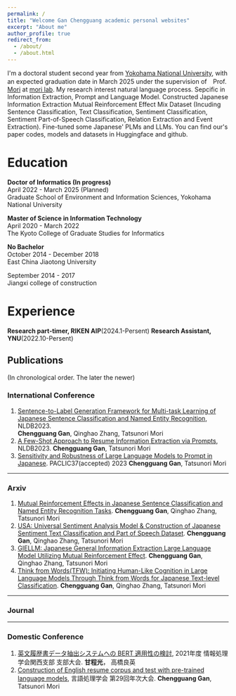```yaml
---
permalink: /
title: "Welcome Gan Chengguang academic personal websites"
excerpt: "About me"
author_profile: true
redirect_from: 
  - /about/
  - /about.html
---
```


 I'm a doctoral student second year from [Yokohama National University](https://www.ynu.ac.jp/index.html), with an expected graduation date in March 2025 under the supervision of　Prof. [Mori](http://www.forest.eis.ynu.ac.jp/~mori/en/index.html) at [mori lab](http://www.forest.eis.ynu.ac.jp/). My research interest natural language process. Sepcific in  Information Extraction, Prompt and Language Model. 
 Constructed Japanese Information Extraction Mutual Reinforcement Effect Mix Dataset (Incuding Sentence Classification, Text Classification, Sentiment Classification, Sentiment Part-of-Speech Classification, Relation Extraction and Event Extraction). 
 Fine-tuned some Japanese' PLMs and LLMs. You can find our's paper codes, models and datasets in Huggingface and github.

Education
======
**Doctor of Informatics (In progress)**  
April 2022 - March 2025 (Planned)  
Graduate School of Environment and Information Sciences, Yokohama National University


**Master of Science in Information Technology**  
April 2020 - March 2022  
The Kyoto College of Graduate Studies for Informatics

**No Bachelor**  
October 2014 - December 2018  
East China Jiaotong University

September 2014 - 2017  
Jiangxi college of construction

Experience
======
**Research part-timer, RIKEN AIP**(2024.1-Persent)
**Research Assistant, YNU**(2022.10-Persent)


## Publications
(In chronological order. The later the newer)

### International Conference
1. [Sentence-to-Label Generation Framework for Multi-task Learning of Japanese Sentence Classification and Named Entity Recognition](https://link.springer.com/chapter/10.1007/978-3-031-35320-8_18), NLDB2023.  
   **Chengguang Gan**, Qinghao Zhang, Tatsunori Mori
2. [A Few-Shot Approach to Resume Information Extraction via Prompts](https://link.springer.com/chapter/10.1007/978-3-031-35320-8_32), NLDB2023.
   **Chengguang Gan**, Tatsunori Mori
3. [Sensitivity and Robustness of Large Language Models to Prompt in Japanese](https://arxiv.org/abs/2305.08714). PACLIC37(accepted) 2023
   **Chengguang Gan**, Tatsunori Mori

---

### Arxiv
1. [Mutual Reinforcement Effects in Japanese Sentence Classification and Named Entity Recognition Tasks](https://arxiv.org/abs/2307.10291).
   **Chengguang Gan**, Qinghao Zhang, Tatsunori Mori
2. [USA: Universal Sentiment Analysis Model & Construction of Japanese Sentiment Text Classification and Part of Speech Dataset](https://arxiv.org/abs/2309.03787).
   **Chengguang Gan**, Qinghao Zhang, Tatsunori Mori
3. [GIELLM: Japanese General Information Extraction Large Language Model Utilizing Mutual Reinforcement Effect](https://arxiv.org/abs/2311.06838).
   **Chengguang Gan**, Qinghao Zhang, Tatsunori Mori
4. [Think from Words(TFW): Initiating Human-Like Cognition in Large Language Models Through Think from Words for Japanese Text-level Classification](https://arxiv.org/abs/2312.03458).
   **Chengguang Gan**, Qinghao Zhang, Tatsunori Mori
---

### Journal


---

### Domestic Conference
1. [英文履歴書データ抽出システムへの BERT 適用性の検討](https://ipsj.ixsq.nii.ac.jp/ej/?action=pages_view_main&active_action=repository_view_main_item_detail&item_id=213712&item_no=1&page_id=13&block_id=8), 2021年度 情報処理学会関西支部 支部大会.
   **甘程光**， 高橋良英
2. [Construction of English resume corpus and test with pre-trained language models]([https://ui.adsabs.harvard.edu/abs/2022arXiv220803219G/abstract](https://www.google.com/url?sa=t&rct=j&q=&esrc=s&source=web&cd=&cad=rja&uact=8&ved=2ahUKEwjJ0r7ep9yAAxX_l1YBHdZ7B9gQFnoECA4QAQ&url=https%3A%2F%2Fwww.anlp.jp%2Fproceedings%2Fannual_meeting%2F2023%2Fpdf_dir%2FC11-5.pdf&usg=AOvVaw31CR2H8c3Ha7TyjkDIwcbx&opi=89978449)https://www.google.com/url?sa=t&rct=j&q=&esrc=s&source=web&cd=&cad=rja&uact=8&ved=2ahUKEwjJ0r7ep9yAAxX_l1YBHdZ7B9gQFnoECA4QAQ&url=https%3A%2F%2Fwww.anlp.jp%2Fproceedings%2Fannual_meeting%2F2023%2Fpdf_dir%2FC11-5.pdf&usg=AOvVaw31CR2H8c3Ha7TyjkDIwcbx&opi=89978449), 言語処理学会 第29回年次大会.
   **Chengguang Gan**, Tatsunori Mori


